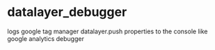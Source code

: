 datalayer_debugger
==================

logs google tag manager datalayer.push properties to the console like google analytics debugger

